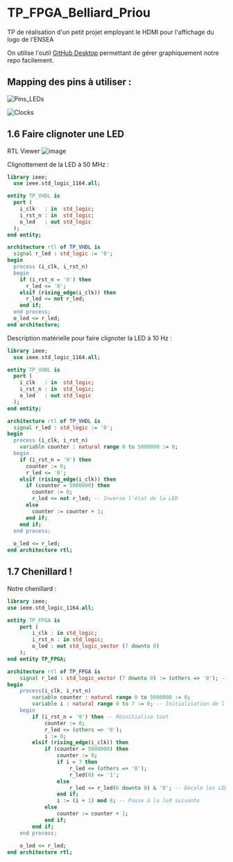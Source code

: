 # TP_FPGA_Belliard_Priou
TP de réalisation d'un petit projet employant le HDMI pour l'affichage du logo de l'ENSEA

On utilise l'outil [GitHub Desktop](https://github.com/shiftkey/desktop?tab=readme-ov-file#installation-via-package-manager) permettant de gérer graphiquement notre repo facilement.

## Mapping des pins à utiliser : 

![Pins_LEDs](https://github.com/user-attachments/assets/2a620267-1293-4109-8eb4-644c1c29cd8f)

![Clocks](https://github.com/user-attachments/assets/47d07cc7-b699-41c0-b6c7-50c553ca662e)

## 1.6 Faire clignoter une LED
RTL Viewer
![image](https://github.com/user-attachments/assets/f5b64e9c-50aa-4916-832e-c871bfd2ff7c)

Clignottement de la LED à 50 MHz :
```vhdl
library ieee;
  use ieee.std_logic_1164.all;

entity TP_VHDL is
  port (
    i_clk   : in  std_logic;
    i_rst_n : in  std_logic;
    o_led   : out std_logic
  );
end entity;

architecture rtl of TP_VHDL is
  signal r_led : std_logic := '0';
begin
  process (i_clk, i_rst_n)
  begin
    if (i_rst_n = '0') then
      r_led <= '0';
    elsif (rising_edge(i_clk)) then
      r_led <= not r_led;
    end if;
  end process;
  o_led <= r_led;
end architecture;
```
Description matérielle pour faire clignoter la LED à 10 Hz :
```vhdl
library ieee;
  use ieee.std_logic_1164.all;

entity TP_VHDL is
  port (
    i_clk   : in  std_logic;
    i_rst_n : in  std_logic;
    o_led   : out std_logic
  );
end entity;

architecture rtl of TP_VHDL is
  signal r_led : std_logic := '0';
begin
  process (i_clk, i_rst_n)
    variable counter : natural range 0 to 5000000 := 0;
  begin
    if (i_rst_n = '0') then
      counter := 0;
      r_led <= '0';
    elsif (rising_edge(i_clk)) then
      if (counter = 5000000) then
        counter := 0;
        r_led <= not r_led; -- Inverse l'état de la LED
      else
        counter := counter + 1;
      end if;
    end if;
  end process;
  
  o_led <= r_led;
end architecture rtl;
```

## 1.7 Chenillard !
Notre chenillard :
```vhdl
library ieee;
use ieee.std_logic_1164.all;

entity TP_FPGA is
	port (
		i_clk : in std_logic;
		i_rst_n : in std_logic;
		o_led : out std_logic_vector (7 downto 0)
	);
end entity TP_FPGA;

architecture rtl of TP_FPGA is
	signal r_led : std_logic_vector (7 downto 0) := (others => '0'); -- Initialise tout notre vecteur à 0
begin
	process(i_clk, i_rst_n)
		variable counter : natural range 0 to 5000000 := 0;
		variable i : natural range 0 to 7 := 0; -- Initialisation de l'index
	begin	
		if (i_rst_n = '0') then -- Réinitialise tout
			counter := 0;
			r_led <= (others => '0');
			i := 0;
		elsif (rising_edge(i_clk)) then
			if (counter = 5000000) then
				counter := 0;
				if i = 7 then
					r_led <= (others => '0');
					r_led(0) <= '1';
				else
					r_led <= r_led(6 downto 0) & '0'; -- Décale les LEDs vers la gauche
				end if;
				i := (i + 1) mod 8; -- Passe à la led suivante
			else
				counter := counter + 1;
			end if;
		end if;
	end process;
	
	o_led <= r_led;
end architecture rtl;
```
